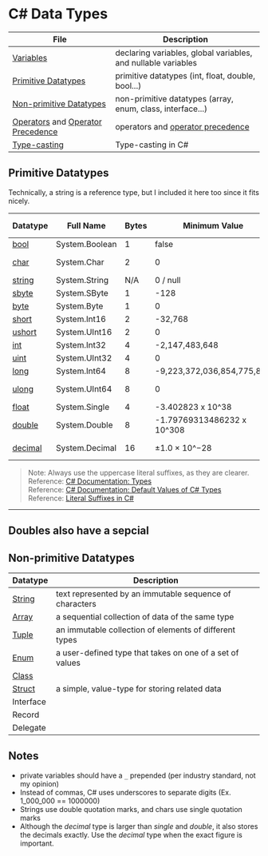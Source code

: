 # C# Data Types

| File | Description | 
| ---- | ----------- |
| [Variables](https://github.com/EthanC2/Notes-and-Writeups/blob/main/C%23/Data%20and%20Data%20Types/Variables.md) | declaring variables, global variables, and nullable variables |
| [Primitive Datatypes](https://github.com/EthanC2/Notes-and-Writeups/blob/main/C%23/Data%20and%20Data%20Types/README.md#primitive-datatypes) | primitive datatypes (int, float, double, bool...) |
| [Non-primitive Datatypes](https://github.com/EthanC2/Notes-and-Writeups/blob/main/C%23/Data%20and%20Data%20Types/README.md#non-primitive-datatypes) | non-primitive datatypes (array, enum, class, interface...) |
| [Operators](https://github.com/EthanC2/Notes-and-Writeups/blob/main/C%23/Data%20and%20Data%20Types/Operators.md) and [Operator Precedence](https://docs.microsoft.com/en-us/dotnet/csharp/language-reference/operators/#operator-precedence) | operators and [operator precedence](https://www.ibm.com/docs/en/xl-c-and-cpp-aix/11.1.0?topic=operators-operator-precedence-associativity) |
| [Type-casting](https://github.com/EthanC2/Notes-and-Writeups/blob/main/C%23/Data%20and%20Data%20Types/Type%20Casting.md) | Type-casting in C# |

## Primitive Datatypes
Technically, a string is a reference type, but I included it here too since it fits nicely.

| Datatype | Full Name | Bytes | Minimum Value | Maximum Value | Default Value | Literal Suffix | 
| --------- | ----------------------- | ----- | ------------- | ------------- | ------------- | -------------- |
| [bool](https://docs.microsoft.com/en-us/dotnet/csharp/language-reference/builtin-types/bool) | System.Boolean | 1 | false | true | false | N/A 
| [char](https://docs.microsoft.com/en-us/dotnet/csharp/language-reference/builtin-types/char) | System.Char | 2 | 0 | 65,535 | \0 (U+0000) | N/A |
| [string](https://docs.microsoft.com/en-us/dotnet/csharp/programming-guide/strings/) | System.String | N/A | 0 / null | 2,048 bytes | null | N/A |
| [sbyte](https://docs.microsoft.com/en-us/dotnet/api/system.sbyte?view=net-5.0) | System.SByte | 1 | -128 | 127 | 0 | N/A |
| [byte](https://docs.microsoft.com/en-us/dotnet/api/system.byte?view=net-5.0) | System.Byte | 1 | 0 | 255 | 0 | N/A |
| [short](https://docs.microsoft.com/en-us/dotnet/api/system.int16?view=net-5.0) | System.Int16 | 2 | -32,768 | 32,767 | 0 | N/A |
| [ushort](https://docs.microsoft.com/en-us/dotnet/api/system.uint16?view=net-5.0) | System.UInt16 | 2 | 	0 | 65,535 | 0 | N/A |
| [int](https://docs.microsoft.com/en-us/dotnet/api/system.int32?view=net-5.0) | System.Int32 | 4 | -2,147,483,648 | 2,147,483,647 | 0 | N/A |
| [uint](https://docs.microsoft.com/en-us/dotnet/api/system.uint32?view=net-5.0) | System.UInt32 | 4 | 0 | 4,294,967,295 | 0 | _U_ or _u_ |
| [long](https://docs.microsoft.com/en-us/dotnet/api/system.int64?view=net-5.0) | System.Int64 | 8 | -9,223,372,036,854,775,808 | 9,223,372,036,854,775,807 | 0 | _L_ or _l_ |
| [ulong](https://docs.microsoft.com/en-us/dotnet/api/system.uint64?view=net-5.0) | System.UInt64 | 8 | 0 | 18,446,744,073,709,551,615 | 0 | _UL_ or _ul_
| [float](https://docs.microsoft.com/en-us/dotnet/api/system.single?view=net-5.0) | System.Single | 4 | -3.402823 x 10^38 | 3.402823 x 10^38 | 0 | _F_ or _f_ |
| [double](https://docs.microsoft.com/en-us/dotnet/api/system.double?view=net-5.0) | System.Double | 8 | -1.79769313486232 x 10^308 | 1.79769313486232 x 10^308 | 0 | _D_ or _d_ |
| [decimal](https://docs.microsoft.com/en-us/dotnet/api/system.decimal?view=net-5.0) | System.Decimal | 16 | ±1.0 × 10^−28 | ±7.9 × 10^28 | 0 | _M_ or _m_ |
> Note: Always use the uppercase literal suffixes, as they are clearer. <br />
> Reference: [C# Documentation: Types](https://docs.microsoft.com/en-us/dotnet/csharp/language-reference/builtin-types/value-types) <br />
> Reference: [C# Documentation: Default Values of C# Types](https://docs.microsoft.com/en-us/dotnet/csharp/language-reference/builtin-types/default-values) <br />
> Reference: [Literal Suffixes in C#](https://www.c-sharpcorner.com/article/data-type-suffixes-in-c-sharp/) <br />

---
Doubles also have a sepcial
---

## Non-primitive Datatypes
| Datatype | Description |
| -------- | ----------- | 
| [String](https://github.com/EthanC2/Notes-and-Writeups/blob/main/C%23/Data%20and%20Data%20Types/Strings.md) | text represented by an immutable sequence of characters |
| [Array](https://github.com/EthanC2/Notes-and-Writeups/blob/main/C%23/Data%20and%20Data%20Types/Arrays.md) | a sequential collection of data of the same type |
| [Tuple](https://github.com/EthanC2/Notes-and-Writeups/blob/main/C%23/Data%20and%20Data%20Types/Tuples.md) | an immutable collection of elements of different types |
| [Enum](https://github.com/EthanC2/Notes-and-Writeups/blob/main/C%23/Data%20and%20Data%20Types/Enum.md) | a user-defined type that takes on one of a set of values |
| [Class](https://github.com/EthanC2/Notes-and-Writeups/tree/main/C%23/Object-oriented%20Programming) |  |
| [Struct](https://github.com/EthanC2/Notes-and-Writeups/blob/main/C%23/Data%20and%20Data%20Types/Structs.md) | a simple, value-type for storing related data |
| Interface |  |
| Record |  |
| Delegate |  |

## Notes
-  private variables should have a `_` prepended (per industry standard, not my opinion) 
-  Instead of commas, C# uses underscores to separate digits (Ex. 1_000_000 == 1000000) 
- Strings use double quotation marks, and chars use single quotation marks
- Although the _decimal_ type is larger than _single_ and _double_, it also stores the decimals exactly. Use the _decimal_ type when the exact figure is important.

